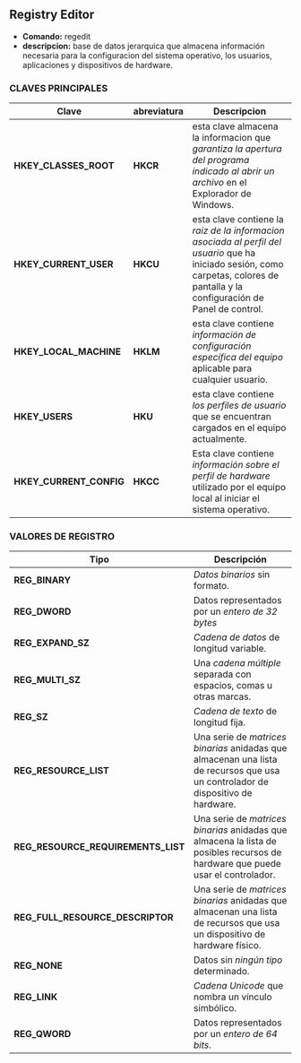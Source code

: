## Registry Editor

* __Comando:__ regedit
* __descripcion:__ base de datos jerarquica que almacena información necesaria para la configuracion del sistema operativo, los usuarios, aplicaciones y dispositivos de hardware.

### CLAVES PRINCIPALES

| Clave | abreviatura | Descripcion|
|--|--|--|
|  __HKEY_CLASSES_ROOT__ | __HKCR__| esta clave almacena la informacion que _garantiza la apertura del programa indicado al abrir un archivo_ en el Explorador de Windows.
|  __HKEY_CURRENT_USER__ | __HKCU__ | esta clave contiene la _raiz de la informacion asociada al perfil del usuario_ que ha iniciado sesión, como carpetas, colores de pantalla y la configuración de Panel de control.
|  __HKEY_LOCAL_MACHINE__ | __HKLM__ | esta clave contiene _información de configuración específica del equipo_ aplicable para cualquier usuario.
|  __HKEY_USERS__ | __HKU__ | esta clave contiene _los perfiles de usuario_ que se encuentran cargados en el equipo actualmente.
| __HKEY_CURRENT_CONFIG__ | __HKCC__ | Esta clave contiene _información sobre el perfil de hardware_ utilizado por el equipo local al iniciar el sistema operativo.

### VALORES DE REGISTRO

|Tipo|Descripción|
|--- |--- |
|__REG_BINARY__| _Datos binarios_ sin formato. |
|__REG_DWORD__| Datos representados por un _entero de 32 bytes_|
|__REG_EXPAND_SZ__| _Cadena de datos_ de longitud variable. |
|__REG_MULTI_SZ__|Una _cadena múltiple_ separada con espacios, comas u otras marcas.|
|__REG_SZ__| _Cadena de texto_ de longitud fija.|
|__REG_RESOURCE_LIST__| Una serie de _matrices binarias_ anidadas que almacenan una lista de recursos que usa un controlador de dispositivo de hardware. |
|__REG_RESOURCE_REQUIREMENTS_LIST__|Una serie de _matrices binarias_ anidadas que almacena la lista de posibles recursos de hardware que puede usar el controlador.|
|__REG_FULL_RESOURCE_DESCRIPTOR__|Una serie de _matrices binarias_ anidadas que almacenan una lista de recursos que usa un dispositivo de hardware físico. |
|__REG_NONE__| Datos sin _ningún tipo_ determinado. |
|__REG_LINK__| _Cadena Unicode_ que nombra un vínculo simbólico.|
|__REG_QWORD__| Datos representados por un _entero de 64 bits_.|